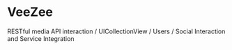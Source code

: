 # VeeZee
RESTful media API interaction / UICollectionView / Users / Social Interaction and Service Integration
